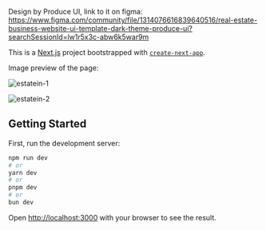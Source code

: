 Design by Produce UI, link to it on figma:
https://www.figma.com/community/file/1314076616839640516/real-estate-business-website-ui-template-dark-theme-produce-ui?searchSessionId=lw1r5x3c-abw6k5war9m

This is a [Next.js](https://nextjs.org/) project bootstrapped with [`create-next-app`](https://github.com/vercel/next.js/tree/canary/packages/create-next-app).

Image preview of the page:

![estatein-1](https://github.com/cark316/EstateinLandingPage/assets/134771426/f812fad6-5400-42fc-832b-ea1387481bb6)

![estatein-2](https://github.com/cark316/EstateinLandingPage/assets/134771426/0db50976-a09f-4861-a975-765e111ed398)


## Getting Started

First, run the development server:

```bash
npm run dev
# or
yarn dev
# or
pnpm dev
# or
bun dev
```

Open [http://localhost:3000](http://localhost:3000) with your browser to see the result.
